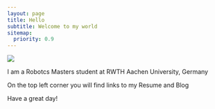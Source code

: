 ```yaml
---
layout: page
title: Hello
subtitle: Welcome to my world
sitemap:
  priority: 0.9
---
```


<img src="{{ '/assets/img/pudhina.jpg' | prepend: site.baseurl }}" id="about-img">

<div id="describe-text">
	<p> I am a Robotcs Masters student at RWTH Aachen University, Germany </p>
	<p> On the top left corner you will find links to my Resume and Blog </p>
	<p> Have a great day! </p>
</div>
